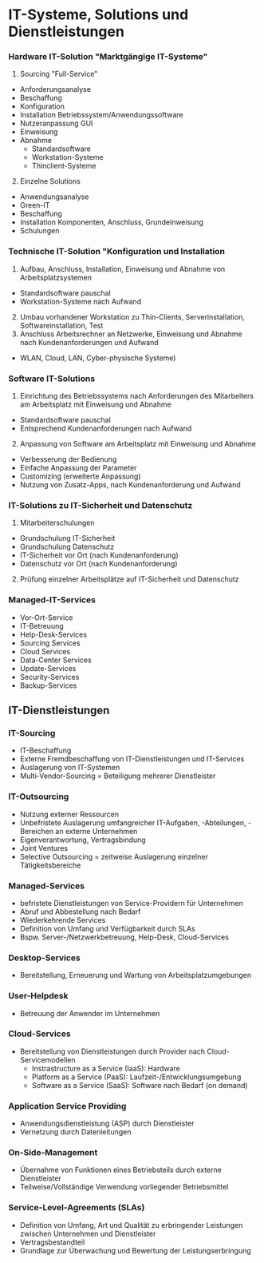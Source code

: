 # IT-Systeme, Solutions und Dienstleistungen

### Hardware IT-Solution "Marktgängige IT-Systeme"
1. Sourcing "Full-Service"
- Anforderungsanalyse
- Beschaffung
- Konfiguration
- Installation Betriebssystem/Anwendungssoftware
- Nutzeranpassung GUI
- Einweisung
- Abnahme
  - Standardsoftware
  - Workstation-Systeme
  - Thinclient-Systeme
2. Einzelne Solutions
- Anwendungsanalyse
- Green-IT
- Beschaffung
- Installation Komponenten, Anschluss, Grundeinweisung
- Schulungen

### Technische IT-Solution "Konfiguration und Installation
1. Aufbau, Anschluss, Installation, Einweisung und Abnahme von Arbeitsplatzsystemen
- Standardsoftware pauschal
- Workstation-Systeme nach Aufwand
2. Umbau vorhandener Workstation zu Thin-Clients, Serverinstallation, Softwareinstallation, Test
3. Anschluss Arbeitsrechner an Netzwerke, Einweisung und Abnahme nach Kundenanforderungen und Aufwand
- WLAN, Cloud, LAN, Cyber-physische Systeme)

### Software IT-Solutions
1. Einrichtung des Betriebssystems nach Anforderungen des Mitarbeiters am Arbeitsplatz mit Einweisung und Abnahme
- Standardsoftware pauschal
- Entsprechend Kundenanforderungen nach Aufwand
2. Anpassung von Software am Arbeitsplatz mit Einweisung und Abnahme
- Verbesserung der Bedienung
- Einfache Anpassung der Parameter
- Customizing (erweiterte Anpassung)
- Nutzung von Zusatz-Apps, nach Kundenanforderung und Aufwand

### IT-Solutions zu IT-Sicherheit und Datenschutz
1. Mitarbeiterschulungen
- Grundschulung IT-Sicherheit
- Grundschulung Datenschutz
- IT-Sicherheit vor Ort (nach Kundenanforderung)
- Datenschutz vor Ort (nach Kundenanforderung)

2. Prüfung einzelner Arbeitsplätze auf IT-Sicherheit und Datenschutz

### Managed-IT-Services
- Vor-Ort-Service
- IT-Betreuung
- Help-Desk-Services
- Sourcing Services
- Cloud Services
- Data-Center Services
- Update-Services
- Security-Services
- Backup-Services


## IT-Dienstleistungen

### IT-Sourcing
- IT-Beschaffung
- Externe Fremdbeschaffung von IT-Dienstleistungen und IT-Services
- Auslagerung von IT-Systemen
- Multi-Vendor-Sourcing = Beteiligung mehrerer Dienstleister

### IT-Outsourcing
- Nutzung externer Ressourcen
- Unbefristete Auslagerung umfangreicher IT-Aufgaben, -Abteilungen, -Bereichen an externe Unternehmen
- Eigenverantwortung, Vertragsbindung
- Joint Ventures
- Selective Outsourcing = zeitweise Auslagerung einzelner Tätigkeitsbereiche

### Managed-Services
- befristete Dienstleistungen von Service-Providern für Unternehmen
- Abruf und Abbestellung nach Bedarf
- Wiederkehrende Services
- Definition von Umfang und Verfügbarkeit durch SLAs
- Bspw. Server-/Netzwerkbetreuung, Help-Desk, Cloud-Services

### Desktop-Services
- Bereitstellung, Erneuerung und Wartung von Arbeitsplatzumgebungen

### User-Helpdesk
- Betreuung der Anwender im Unternehmen

### Cloud-Services
- Bereitstellung von Dienstleistungen durch Provider nach Cloud-Servicemodellen
  - Instrastructure as a Service (IaaS): Hardware
  - Platform as a Service (PaaS): Laufzeit-/Entwicklungsumgebung
  - Software as a Service (SaaS): Software nach Bedarf (on demand)

### Application Service Providing
- Anwendungsdienstleistung (ASP) durch Dienstleister
- Vernetzung durch Datenleitungen

### On-Side-Management
- Übernahme von Funktionen eines Betriebsteils durch externe Dienstleister
- Teilweise/Vollständige Verwendung vorliegender Betriebsmittel

### Service-Level-Agreements (SLAs)
- Definition von Umfang, Art und Qualität zu erbringender Leistungen zwischen Unternehmen und Dienstleister
- Vertragsbestandteil
- Grundlage zur Überwachung und Bewertung der Leistungserbringung

